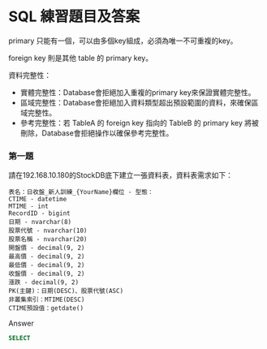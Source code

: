 # SQL 練習題目及答案

primary 只能有一個，可以由多個key組成，必須為唯一不可重複的key。

foreign key 則是其他 table 的 primary key。

資料完整性：
* 實體完整性：Database會拒絕加入重複的primary key來保證實體完整性。
* 區域完整性：Database會拒絕加入資料類型超出預設範圍的資料，來確保區域完整性。
* 參考完整性：若 TableA 的 foreign key 指向的 TableB 的 primary key 將被刪除，Database會拒絕操作以確保參考完整性。

### 第一題
請在192.168.10.180的StockDB底下建立一張資料表，資料表需求如下：
```
表名：日收盤_新人訓練_{YourName}欄位 - 型態：
CTIME - datetime
MTIME - int
RecordID - bigint
日期 - nvarchar(8)
股票代號 - nvarchar(10)
股票名稱 - nvarchar(20)
開盤價 - decimal(9, 2)
最高價 - decimal(9, 2)
最低價 - decimal(9, 2)
收盤價 - decimal(9, 2)
漲跌 - decimal(9, 2)
PK(主鍵)：日期(DESC)、股票代號(ASC)
非叢集索引：MTIME(DESC)
CTIME預設值：getdate()
```
Answer
```Sql
SELECT
```
